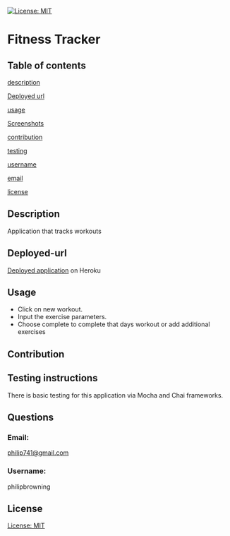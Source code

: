 [![License: MIT](https://img.shields.io/badge/License-MIT-yellow.svg)](https://opensource.org/licenses/MIT)
   # Fitness Tracker
   ## Table of contents     
   [description](#description)

[Deployed url](#Deployed-url)

[usage](#usage)

[Screenshots](#Screenshots)

[contribution](#contribution)

[testing](#testing)

[username](#username)

[email](#email)

[license](#license)

   ## Description
   Application that tracks workouts   
   ## Deployed-url
   [Deployed application](https://pbrownin-fitness-tracker.herokuapp.com/) on Heroku
    
   ## Usage

   * Click on new workout. 
   * Input the exercise parameters. 
   * Choose complete to complete that days workout or add additional exercises 

   ## Contribution
   
   ## Testing instructions
   There is basic testing for this application via Mocha and Chai frameworks.

   ## Questions
   
   ### Email:
   philip741@gmail.com
   
   ### Username:
   philipbrowning
   
   ## License
   [License: MIT](https://opensource.org/licenses/MIT)
  